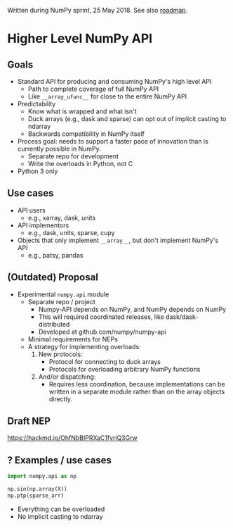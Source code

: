 Written during NumPy sprint, 25 May 2018.  See also [roadmap](https://hackmd.io/ZZ9bTt0sRR2Aj3JCOMMYyA).

# Higher Level NumPy API

## Goals

- Standard API for producing and consuming NumPy's high level API
    - Path to complete coverage of full NumPy API
    - Like `__array_ufunc__` for close to the entire NumPy API
- Predictability
    - Know what is wrapped and what isn't
    - Duck arrays (e.g., dask and sparse) can opt out of implicit casting to ndarray
    - Backwards compatibility in NumPy itself
- Process goal: needs to support a faster pace of innovation than is currently possible in NumPy.
    - Separate repo for development
    - Write the overloads in Python, not C
- Python 3 only 

## Use cases

- API users
    - e.g., xarray, dask, units
- API implementors
    - e.g., dask, units, sparse, cupy
- Objects that only implement `__array__`, but don't implement NumPy's API
    - e.g., patsy, pandas

## (Outdated) Proposal

- Experimental `numpy.api` module
    - Separate repo / project
        - Numpy-API depends on NumPy, and NumPy depends on NumPy
        - This will required coordinated releases, like dask/dask-distributed
        - Developed at github.com/numpy/numpy-api
    - Minimal requirements for NEPs
    - A strategy for implementing overloads:
        1. New protocols:
            - Protocol for connecting to duck arrays
            - Protocols for overloading arbitrary NumPy functions
        2. And/or dispatching:
            - Requires less coordination, because implementations can be written in a separate module rather than on the array objects directly.

## Draft NEP

https://hackmd.io/OhfNbBIPRXaC1fvrjQ3Grw

## ? Examples / use cases

```python
import numpy.api as np

np.sin(np.array(X))
np.ptp(sparse_arr)
```

- Everything can be overloaded
- No implicit casting to ndarray

